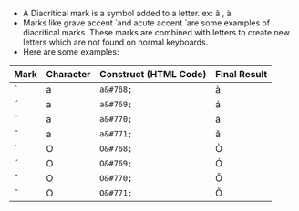 - A Diacritical mark is a symbol added to a letter. ex: <span> a&#771; , a&#768; </span>
- Marks like grave accent <span>&#768;</span>  and acute accent <span>&#769;</span>  are some examples of diacritical marks. These marks are combined with letters to create new letters which are not found on normal keyboards.
- Here are some examples:

|Mark|Character|Construct (HTML Code)|Final Result|
|---|---|---|---|
|`̀`|a|`a&#768;`|à|
|`́`|a|`a&#769;`|á|
|`̂`|a|`a&#770;`|â|
|`̃`|a|`a&#771;`|ã|
|`̀`|O|`O&#768;`|Ò|
|`́`|O|`O&#769;`|Ó|
|`̂`|O|`O&#770;`|Ô|
|`̃`|O|`O&#771;`|Õ|